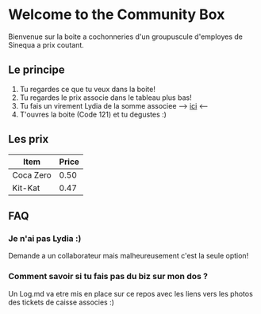 # Welcome to the Community Box

Bienvenue sur la boite a cochonneries d'un groupuscule d'employes de Sinequa a prix coutant.

## Le principe

1. Tu regardes ce que tu veux dans la boite!
2. Tu regardes le prix associe dans le tableau plus bas!
3. Tu fais un virement Lydia de la somme associee --> [ici](https://lydia-app.com/collect/76711-distributeur/fr) <--
4. T'ouvres la boite (Code 121) et tu degustes :) 

## Les prix

| Item         | Price     |
|--------------|-----------|
| Coca Zero    | 0.50      |
| Kit-Kat      | 0.47      | 

## FAQ

### Je n'ai pas Lydia :)
Demande a un collaborateur mais malheureusement c'est la seule option!

### Comment savoir si tu fais pas du biz sur mon dos ?
Un Log.md va etre mis en place sur ce repos avec les liens vers les photos des tickets de caisse associes :)
